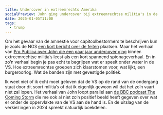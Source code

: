 ```yaml
---
title: Undercover in extreemrechts Amerika
socialPreview: John ging undercover bij extreemrechtse militia's in de VS en wat hij zag is niet best.
date: 2025-01-05T11:00
tags:
  - trump
---
```


Om het gevaar van de amnestie voor capitoolbestormers te beschrijven kun je zoals de NOS [een kort bericht over de feiten](https://nos.nl/nieuwsuur/artikel/2550570-capitoolbestormers-ruiken-vrijheid-reken-op-amnestie-van-trump) plaatsen. Maar het verhaal van [Pro Publica over John die een paar jaar undercover ging](https://www.propublica.org/article/ap3-oath-keepers-militia-mole) binnen extreemrechtse militia’s leest als een kort spannend spionageverhaal. En in zo’n verhaal begin je pas echt te begrijpen wat er speelt onder water in de VS. Hoe extreemrechtse groepen zich klaarstomen voor, wat lijkt, een burgeroorlog. Wat de banden zijn met gevestigde politiek.

Ik weet niet of ik echt moet geloven dat de VS op de rand van de ondergang staat door dit soort militia’s of dat ik eigenlijk gewoon wil dat het zo’n vaart niet zal lopen. Het verhaal van John loopt parallel aan [de BBC podcast The Coming Storm](https://www.bbc.co.uk/programmes/m001324r) die me ook al niet zo’n positief beeld heeft gegeven over wat er onder de oppervlakte van de VS aan de hand is. En de uitslag van de verkiezingen in 2024 spreekt natuurlijk boekdelen.